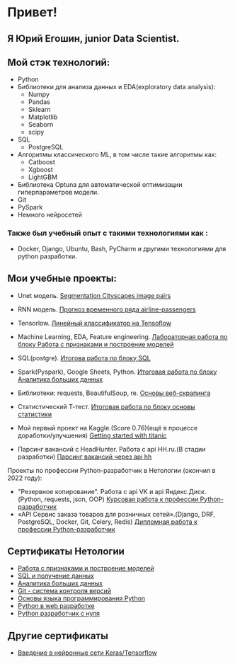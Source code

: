 # Привет! 
## Я Юрий Егошин, junior Data Scientist.

## Мой стэк технологий: 
- Python
- Библиотеки для анализа данных и EDA(exploratory data analysis): 
    - Numpy
    - Pandas
    - Sklearn
    - Matplotlib
    - Seaborn
    - scipy
- SQL
    - PostgreSQL
- Алгоритмы классического ML, в том числе такие алгоритмы как:
    - Catboost
    - Xgboost
    - LightGBM
- Библиотека Optuna для автоматической оптимизации гиперпараметров модели.
- Git
- PySpark
- Немного нейросетей

### Также был учебный опыт с такими технологиями как :
- Docker, Django, Ubuntu, Bash, PyCharm и другими технологиями для python разработки.
## Мои учебные проекты:
* Unet модель. [Segmentation Cityscapes image pairs](https://www.kaggle.com/code/gosha22008/segmentation-unet-model)
* RNN модель. [Прогноз временного ряда airline-passengers](https://github.com/gosha22008/Introduction_to_Neural_Networks_Keras_Tensorflow/tree/master/HW_Introduction_to_Neural_Networks_Keras_Tensorflow_RNN)
* Tensorlow. [Линейный классификатор на Tensoflow](https://github.com/gosha22008/Linear_classifier_on_TensorFlowFlow)
* Machine Learning, EDA, Feature engineering. [Лабораторная работа по блоку Работа с признаками и построение моделей](https://github.com/gosha22008/Laboratory_feature_selection)
* SQL(postgre). [Итогова работа по блоку SQL](https://github.com/gosha22008/final_sql)
* Spark(Pyspark), Google Sheets, Python. [Итоговая работа по блоку Аналитика больших данных](https://github.com/gosha22008/Final_work_big_data)

* Библиотеки: requests, BeautifulSoup, re. [Основы веб-скрапинга](https://github.com/gosha22008/web_scraping_home_work)
* Статистический Т-тест. [Итоговая работа по блоку основы статистики](https://github.com/gosha22008/Final_analitic)
* Мой первый проект на Kaggle.(Score 0.76)(ещё в процессе доработки/улучшения) [Getting started with titanic](https://github.com/gosha22008/Getting_started_with_titanic)
* Парсинг вакансий с HeadHunter. Работа с api HH.ru.(В стадии разработки) [Парсинг вакансий через api hh](https://github.com/gosha22008/Api_hh)

Проекты по профессии Python-разработчик в Нетологии (окончил в 2022 году):
* "Резервное копирование". Работа с api VK и api Яндекс.Диск.(Python, requests, json, OOP) [Курсовая работа к профессии Python-разработчик](https://github.com/gosha22008/py_diplom_basic)
* «API Сервис заказа товаров для розничных сетей».(Django, DRF, PostgreSQL, Docker, Git, Celery, Redis) [Дипломная работа к профессии Python-разработчик](https://github.com/gosha22008/python-final-diplom/tree/master)


## Сертификаты Нетологии
* [Работа с признаками и построение моделей](https://github.com/gosha22008/gosha22008/blob/master/certificate_feml.pdf)
* [SQL и получение данных](https://github.com/gosha22008/gosha22008/blob/master/certificate_sql.pdf)
* [Аналитика больших данных](https://github.com/gosha22008/gosha22008/blob/master/certificate_big_data.pdf)
* [Git - система контроля версий](https://github.com/gosha22008/gosha22008/blob/master/certificate_git.pdf)
* [Основы языка программирования Python](https://github.com/gosha22008/gosha22008/blob/master/certificate_basic_python.pdf)
* [Python в web разработке](https://github.com/gosha22008/gosha22008/blob/master/certificate_python_web.pdf)
* [Python разработчик с нуля](https://github.com/gosha22008/gosha22008/blob/master/certificate_python.pdf)

## Другие сертификаты
* [Введение в нейронные сети Keras/Tensorflow](https://github.com/gosha22008/gosha22008/blob/master/stepik_certificate_introduction_to_nn_keras_tensorflow.pdf)